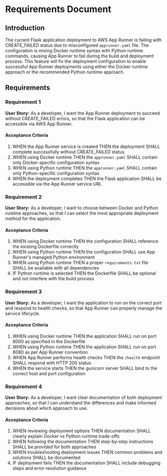 # Requirements Document

## Introduction

The current Flask application deployment to AWS App Runner is failing with CREATE_FAILED status due to misconfigured `apprunner.yaml` file. The configuration is mixing Docker runtime syntax with Python runtime commands, causing App Runner to fail during the build and deployment process. This feature will fix the deployment configuration to enable successful App Runner deployments using either the Docker runtime approach or the recommended Python runtime approach.

## Requirements

### Requirement 1

**User Story:** As a developer, I want the App Runner deployment to succeed without CREATE_FAILED errors, so that the Flask application can be accessible via AWS App Runner.

#### Acceptance Criteria

1. WHEN the App Runner service is created THEN the deployment SHALL complete successfully without CREATE_FAILED status
2. WHEN using Docker runtime THEN the `apprunner.yaml` SHALL contain only Docker-specific configuration syntax
3. WHEN using Python runtime THEN the `apprunner.yaml` SHALL contain only Python-specific configuration syntax
4. WHEN the deployment completes THEN the Flask application SHALL be accessible via the App Runner service URL

### Requirement 2

**User Story:** As a developer, I want to choose between Docker and Python runtime approaches, so that I can select the most appropriate deployment method for the application.

#### Acceptance Criteria

1. WHEN using Docker runtime THEN the configuration SHALL reference the existing Dockerfile correctly
2. WHEN using Python runtime THEN the configuration SHALL use App Runner's managed Python environment
3. WHEN using Python runtime THEN a proper `requirements.txt` file SHALL be available with all dependencies
4. IF Python runtime is selected THEN the Dockerfile SHALL be optional and not interfere with the build process

### Requirement 3

**User Story:** As a developer, I want the application to run on the correct port and respond to health checks, so that App Runner can properly manage the service lifecycle.

#### Acceptance Criteria

1. WHEN using Docker runtime THEN the application SHALL run on port 8000 as specified in the Dockerfile
2. WHEN using Python runtime THEN the application SHALL run on port 8080 as per App Runner convention
3. WHEN App Runner performs health checks THEN the `/health` endpoint SHALL respond with HTTP 200 status
4. WHEN the service starts THEN the gunicorn server SHALL bind to the correct host and port configuration

### Requirement 4

**User Story:** As a developer, I want clear documentation of both deployment approaches, so that I can understand the differences and make informed decisions about which approach to use.

#### Acceptance Criteria

1. WHEN reviewing deployment options THEN documentation SHALL clearly explain Docker vs Python runtime trade-offs
2. WHEN following the documentation THEN step-by-step instructions SHALL be provided for both approaches
3. WHEN troubleshooting deployment issues THEN common problems and solutions SHALL be documented
4. IF deployment fails THEN the documentation SHALL include debugging steps and error resolution guidance